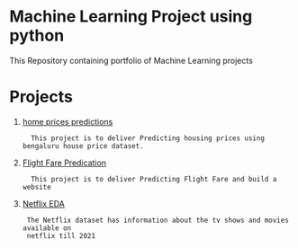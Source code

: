 # Machine Learning Project using python 
  
  This Repository containing portfolio of Machine Learning projects 
  
  
  
  # Projects
1. [home prices predictions]()      
                  
         This project is to deliver Predicting housing prices using bengaluru house price dataset.


2. [Flight Fare Predication](https://github.com/Mugunth29/DataScience_Project/tree/main/Machine%20Learning%20Project/End%20to%20End%20Flight%20Fare%20prediction)
              
         This project is to deliver Predicting Flight Fare and build a website
         
 3. [Netflix EDA](https://github.com/Mugunth29/Exploratory-Data-Analysis-with-Python/tree/main/Netflix%20EDA)
  
         The Netflix dataset has information about the tv shows and movies available on 
         netflix till 2021

